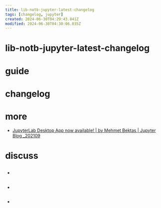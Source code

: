 ```yaml
---
title: lib-notb-jupyter-latest-changelog
tags: [changelog, jupyter]
created: 2024-06-30T04:29:43.841Z
modified: 2024-06-30T04:30:06.035Z
---
```


# lib-notb-jupyter-latest-changelog

# guide

# changelog

# more
- [JupyterLab Desktop App now available! | by Mehmet Bektas | Jupyter Blog _202109](https://blog.jupyter.org/jupyterlab-desktop-app-now-available-b8b661b17e9a)
# discuss
- ## 

- ## 

- ## 
